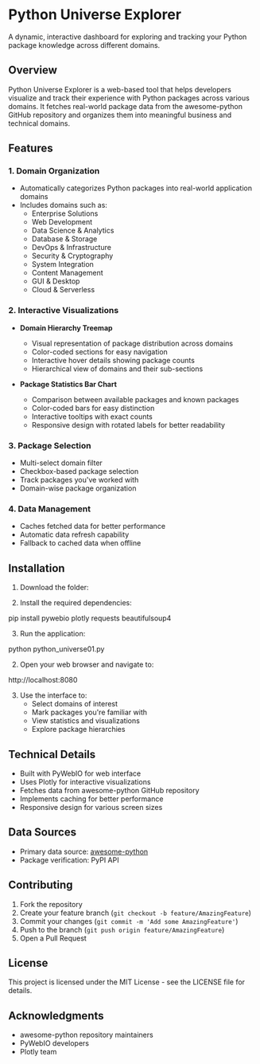 # Python Universe Explorer

A dynamic, interactive dashboard for exploring and tracking your Python package knowledge across different domains.

## Overview

Python Universe Explorer is a web-based tool that helps developers visualize and track their experience with Python packages across various domains. It fetches real-world package data from the awesome-python GitHub repository and organizes them into meaningful business and technical domains.

## Features

### 1. Domain Organization
- Automatically categorizes Python packages into real-world application domains
- Includes domains such as:
  - Enterprise Solutions
  - Web Development
  - Data Science & Analytics
  - Database & Storage
  - DevOps & Infrastructure
  - Security & Cryptography
  - System Integration
  - Content Management
  - GUI & Desktop
  - Cloud & Serverless

### 2. Interactive Visualizations
- **Domain Hierarchy Treemap**
  - Visual representation of package distribution across domains
  - Color-coded sections for easy navigation
  - Interactive hover details showing package counts
  - Hierarchical view of domains and their sub-sections

- **Package Statistics Bar Chart**
  - Comparison between available packages and known packages
  - Color-coded bars for easy distinction
  - Interactive tooltips with exact counts
  - Responsive design with rotated labels for better readability

### 3. Package Selection
- Multi-select domain filter
- Checkbox-based package selection
- Track packages you've worked with
- Domain-wise package organization

### 4. Data Management
- Caches fetched data for better performance
- Automatic data refresh capability
- Fallback to cached data when offline

## Installation

1. Download the folder:

2. Install the required dependencies:

pip install pywebio plotly requests beautifulsoup4

3. Run the application:

python python_universe01.py

2. Open your web browser and navigate to:

http://localhost:8080

3. Use the interface to:
   - Select domains of interest
   - Mark packages you're familiar with
   - View statistics and visualizations
   - Explore package hierarchies

## Technical Details

- Built with PyWebIO for web interface
- Uses Plotly for interactive visualizations
- Fetches data from awesome-python GitHub repository
- Implements caching for better performance
- Responsive design for various screen sizes

## Data Sources

- Primary data source: [awesome-python](https://github.com/vinta/awesome-python)
- Package verification: PyPI API

## Contributing

1. Fork the repository
2. Create your feature branch (`git checkout -b feature/AmazingFeature`)
3. Commit your changes (`git commit -m 'Add some AmazingFeature'`)
4. Push to the branch (`git push origin feature/AmazingFeature`)
5. Open a Pull Request

## License

This project is licensed under the MIT License - see the LICENSE file for details.

## Acknowledgments

- awesome-python repository maintainers
- PyWebIO developers
- Plotly team